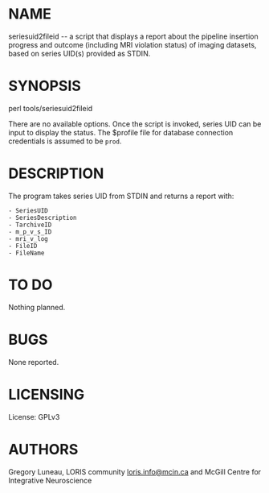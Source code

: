 # NAME

seriesuid2fileid -- a script that displays a report about the pipeline insertion
progress and outcome (including MRI violation status) of imaging datasets, based
on series UID(s) provided as STDIN.

# SYNOPSIS

perl tools/seriesuid2fileid

There are no available options. Once the script is invoked, series UID can be
input to display the status. The $profile file for database connection
credentials is assumed to be `prod`.

# DESCRIPTION

The program takes series UID from STDIN and returns a report with:

    - SeriesUID
    - SeriesDescription
    - TarchiveID
    - m_p_v_s_ID
    - mri_v_log
    - FileID
    - FileName

# TO DO

Nothing planned.

# BUGS

None reported.

# LICENSING

License: GPLv3

# AUTHORS

Gregory Luneau, LORIS community <loris.info@mcin.ca> and McGill Centre for
Integrative Neuroscience
